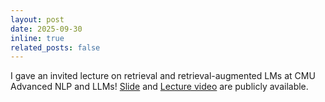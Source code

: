 ```yaml
---
layout: post
date: 2025-09-30
inline: true
related_posts: false
---
```


I gave an invited lecture on retrieval and retrieval-augmented LMs at CMU Advanced NLP and LLMs! [Slide](assets/pdf/akari_anlp_2025_rag_lecture.pdf) and [Lecture video](https://www.youtube.com/watch?v=6PMEqN0-gkM) are publicly available. 